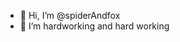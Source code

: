 - 👋 Hi, I’m @spiderAndfox
- 👀 I’m hardworking and hard working

<!---
spiderAndfox/spiderAndfox is a ✨ special ✨ repository because its `README.md` (this file) appears on your GitHub profile.
You can click the Preview link to take a look at your changes.
--->
